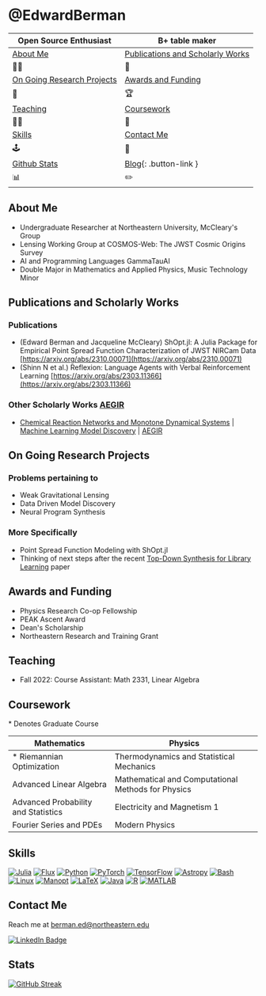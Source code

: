 # @EdwardBerman

|   Open Source Enthusiast             | B+ table maker  |
|------------------------------------|------------------------------------|
| [About Me](#about-me)      | [Publications and Scholarly Works](#publications-and-scholarly-works)  |
|👨‍💻                            | 📘                                 |
| [On Going Research Projects](#on-going-research-projects)  | [Awards and Funding](#awards-and-funding)  |
|🔭                                                          | 🏆                                       |
| [Teaching](#teaching)               | [Coursework](#coursework)            |
|👨‍🏫                           | 🏫                                 |
| [Skills](#skills)                  | [Contact Me](#contact-me)            |
|🕹                                 | 💌                                 |
| [Github Stats](#stats)              | [Blog](./blog.md){: .button-link }
|📊                                 | ✏️


## About Me
+ Undergraduate Researcher at Northeastern University, McCleary's Group
+ Lensing Working Group at COSMOS-Web: The JWST Cosmic Origins Survey
+ AI and Programming Languages GammaTauAI
+ Double Major in Mathematics and Applied Physics, Music Technology Minor

## Publications and Scholarly Works 

### Publications

+ (Edward Berman and Jacqueline McCleary) ShOpt.jl: A Julia Package for Empirical Point Spread Function Characterization of JWST NIRCam Data [https://arxiv.org/abs/2310.00071](https://arxiv.org/abs/2310.00071)
+ (Shinn N et al.) Reflexion: Language Agents with Verbal Reinforcement Learning [https://arxiv.org/abs/2303.11366](https://arxiv.org/abs/2303.11366)

### Other Scholarly Works [AEGIR](rascal-AEGIR.pdf)
+ [Chemical Reaction Networks and Monotone Dynamical Systems](REU.pdf) | [Machine Learning Model Discovery](mlpde.pdf) | [AEGIR](rascal-AEGIR.pdf)

## On Going Research Projects
### Problems pertaining to 
+ Weak Gravitational Lensing
+ Data Driven Model Discovery
+ Neural Program Synthesis

### More Specifically
+  Point Spread Function Modeling with ShOpt.jl
+  Thinking of next steps after the recent [Top-Down Synthesis for Library Learning](https://arxiv.org/pdf/2211.16605.pdf) paper

## Awards and Funding
+ Physics Research Co-op Fellowship 
+ PEAK Ascent Award 
+ Dean's Scholarship 
+ Northeastern Research and Training Grant 

## Teaching
+ Fall 2022: Course Assistant: Math 2331, Linear Algebra

## Coursework

\* Denotes Graduate Course

| Mathematics                           | Physics                                            |
|---------------------------------------|----------------------------------------------------|
| \* Riemannian Optimization            | Thermodynamics and Statistical Mechanics           |
| Advanced Linear Algebra               | Mathematical and Computational Methods for Physics |
| Advanced Probability and Statistics   | Electricity and Magnetism 1                        |
| Fourier Series and PDEs               | Modern Physics                                     |

## Skills
[![Julia](https://img.shields.io/badge/julia-black?style=for-the-badge&logo=julia)](https://github.com/EdwardBerman)
[![Flux](https://img.shields.io/badge/Flux.jl-black?style=for-the-badge&logo=julia)](https://github.com/FluxML/Flux.jl)
[![Python](https://img.shields.io/badge/python-black?style=for-the-badge&logo=python)](https://github.com/EdwardBerman)
[![PyTorch](https://img.shields.io/badge/PyTorch-black?style=for-the-badge&logo=pytorch)](https://github.com/pytorch/pytorch)
[![TensorFlow](https://img.shields.io/badge/TensorFlow-black?style=for-the-badge&logo=tensorflow)](https://github.com/tensorflow/tensorflow)
[![Astropy](https://img.shields.io/badge/Astropy-black?style=for-the-badge&logo=python)](https://github.com/astropy/astropy)
[![Bash](https://img.shields.io/badge/bash-black?style=for-the-badge&logo=gnu-bash&logoColor=white)](https://github.com/EdwardBerman)
[![Linux](https://img.shields.io/badge/Linux-black?style=for-the-badge&logo=linux)](https://github.com/torvalds/linux)
[![Manopt](https://img.shields.io/badge/Manopt-black?style=for-the-badge&logo=python)](https://github.com/NicolasBoumal/manopt)
[![LaTeX](https://img.shields.io/badge/LaTeX-black?style=for-the-badge&logo=latex)](https://www.latex-project.org/)
[![Java](https://img.shields.io/badge/java-black?style=for-the-badge&logo=openjdk)](https://github.com/EdwardBerman)
[![R](https://img.shields.io/badge/R-black?style=for-the-badge&logo=r)](https://github.com/EdwardBerman)
[![MATLAB](https://img.shields.io/badge/MATLAB-black?style=for-the-badge&logo=mathworks)](https://www.mathworks.com/products/matlab.html)


## Contact Me
Reach me at berman.ed@northeastern.edu

<a href="https://www.linkedin.com/in/edward-berman-324a86226/"> <img src="https://img.shields.io/badge/LinkedIn-blue?style=for-the-badge&logo=linkedin&logoColor=white" alt="LinkedIn Badge"/> </a>

## Stats

[![GitHub Streak](https://github-readme-streak-stats.herokuapp.com/?user=EdwardBerman&theme=highcontrast)](https://git.io/streak-stats)

